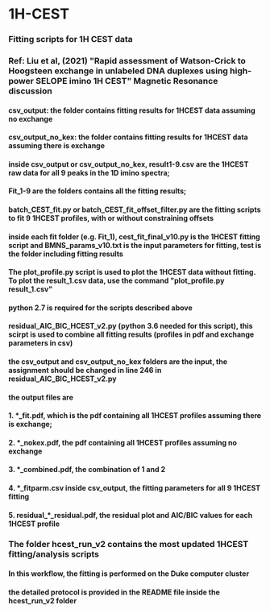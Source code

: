 # 1H-CEST
### Fitting scripts for 1H CEST data

### Ref: Liu et al, (2021) "Rapid assessment of Watson-Crick to Hoogsteen exchange in unlabeled DNA duplexes using high-power SELOPE imino 1H CEST" Magnetic Resonance discussion

#### csv_output: the folder contains fitting results for 1HCEST data assuming no exchange
#### csv_output_no_kex: the folder contains fitting results for 1HCEST data assuming there is exchange

#### inside csv_output or csv_output_no_kex, result1-9.csv are the 1HCEST raw data for all 9 peaks in the 1D imino spectra;
#### Fit_1-9 are the folders contains all the fitting results;
#### batch_CEST_fit.py or batch_CEST_fit_offset_filter.py are the fitting scripts to fit 9 1HCEST profiles, with or without constraining offsets
#### inside each fit folder (e.g. Fit_1), cest_fit_final_v10.py is the 1HCEST fitting script and BMNS_params_v10.txt is the input parameters for fitting, test is the folder including fitting results
#### The plot_profile.py script is used to plot the 1HCEST data without fitting. To plot the result_1.csv data, use the command  "plot_profile.py result_1.csv"
#### python 2.7 is required for the scripts described above

#### residual_AIC_BIC_HCEST_v2.py (python 3.6 needed for this script), this scirpt is used to combine all fitting results (profiles in pdf and exchange parameters in csv)
#### the csv_output and csv_output_no_kex folders are the input, the assignment should be changed in line 246 in residual_AIC_BIC_HCEST_v2.py
#### the output files are 
#### 1. *_fit.pdf, which is the pdf containing all 1HCEST profiles assuming there is exchange;
#### 2. *_nokex.pdf, the pdf containing all 1HCEST profiles assuming no exchange
#### 3. *_combined.pdf, the combination of 1 and 2
#### 4. *_fitparm.csv inside csv_output, the fitting parameters for all 9 1HCEST fitting
#### 5. residual_*_residual.pdf, the residual plot and AIC/BIC values for each 1HCEST profile


### The folder hcest_run_v2 contains the most updated 1HCEST fitting/analysis scripts
#### In this workflow, the fitting is performed on the Duke computer cluster
#### the detailed protocol is provided in the README file inside the hcest_run_v2 folder
